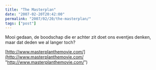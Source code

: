 ```yaml
---
title: "The Masterplan"
date: "2007-02-20T20:42:00"
permalink: "2007/02/20/the-masterplan/"
tags: ["post"]
---
```

Mooi gedaan, de boodschap die er achter zit doet ons eventjes denken, maar dat deden we al langer toch?

[http://www.masterplanthemovie.com/](http://www.masterplanthemovie.com/ "http://www.masterplanthemovie.com/")
